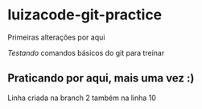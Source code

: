 # luizacode-git-practice

Primeiras alterações por aqui

*Testando* comandos básicos do git para treinar


## Praticando por aqui, mais uma vez :)

Linha criada na branch 2 também na linha 10